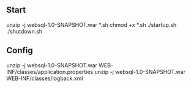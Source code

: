 ## Start
unzip -j websql-1.0-SNAPSHOT.war *.sh
chmod +x *.sh
./startup.sh
./shutdown.sh

## Config

unzip -j websql-1.0-SNAPSHOT.war WEB-INF/classes/application.properties
unzip -j websql-1.0-SNAPSHOT.war WEB-INF/classes/logback.xml